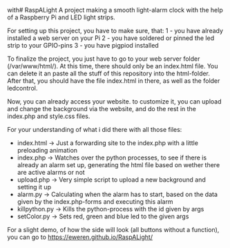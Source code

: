  with# RaspALight
A project making a smooth light-alarm clock with the help of a Raspberry Pi and LED light strips.


For setting up this project, you have to make sure, that:
1 - you have already installed a web server on your Pi
2 - you have soldered or pinned the led strip to your GPIO-pins
3 - you have pigpiod installed

To finalize the project, you just have to go to your web server folder (/var/www/html/).
At this time, there should only be an index.html file. You can delete it an paste all the stuff of this repository into the html-folder.
After that, you should have the file index.html in there, as well as the folder ledcontrol.

Now, you can already access your website. to customize it, you can upload and change the background via the website, and do the rest in the index.php and style.css files.

For your understanding of what i did there with all those files:
-   index.html    -> Just a forwarding site to the index.php with a little preloading animation
-   index.php     -> Watches over the python processes, to see if there is already an alarm set up, generating the html file based on wether there are active alarms or not
-   upload.php    -> Very simple script to upload a new background and setting it up
-   alarm.py      -> Calculating when the alarm has to start, based on the data given by the index.php-forms and executing this alarm
-   killpython.py -> Kills the python-process with the id given by args
-   setColor.py   -> Sets red, green and blue led to the given args

For a slight demo, of how the side will look (all buttons without a function), you can go to https://eweren.github.io/RaspALight/
